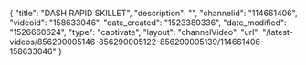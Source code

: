 {
    "title": "DASH RAPID SKILLET",
    "description": "",
    "channelid": "114661406",
    "videoid": "158633046",
    "date_created": "1523380336",
    "date_modified": "1526660624",
    "type": "captivate",
    "layout": "channelVideo",
    "url": "\/latest-videos\/856290005146-856290005122-856290005139\/114661406-158633046"
}